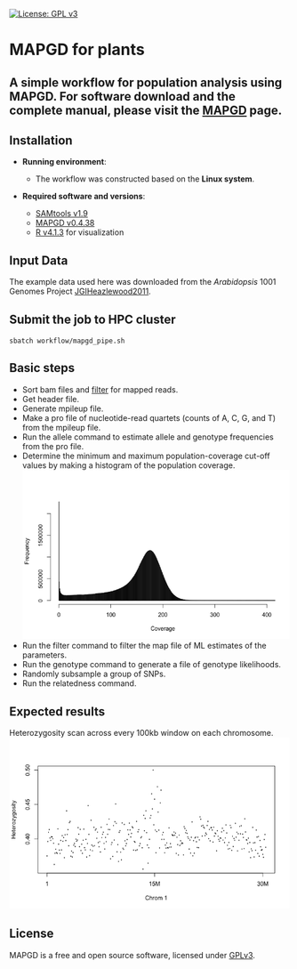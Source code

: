 [![License: GPL v3](https://img.shields.io/badge/License-GPL%20v3-blue.svg)](http://www.gnu.org/licenses/gpl-3.0)

# MAPGD for plants

## A simple workflow for population analysis using MAPGD. For software download and the complete manual, please visit the [MAPGD](https://github.com/LynchLab/MAPGD) page.

## Installation

- __Running environment__: 
    - The workflow was constructed based on the __Linux system__.

- __Required software and versions__: 
    - [SAMtools v1.9](http://www.htslib.org/)
    - [MAPGD v0.4.38](https://github.com/LynchLab/MAPGD) 
    - [R v4.1.3](https://www.r-project.org/) for visualization

## Input Data

The example data used here was downloaded from the *Arabidopsis* 1001 Genomes Project [JGIHeazlewood2011](https://1001genomes.org/projects/JGIHeazlewood2011/index.html).

## Submit the job to HPC cluster

```
sbatch workflow/mapgd_pipe.sh
```

## Basic steps

- Sort bam files and [filter](https://broadinstitute.github.io/picard/explain-flags.html) for mapped reads.
- Get header file.
- Generate mpileup file.
- Make a pro file of nucleotide-read quartets (counts of A, C, G, and T) from the mpileup file.
- Run the allele command to estimate allele and genotype frequencies from the pro file.
- Determine the minimum and maximum population-coverage cut-off values by making a histogram of the population coverage.
![](graphs/Coverage.png)
- Run the filter command to filter the map file of ML estimates of the parameters.
- Run the genotype command to generate a file of genotype likelihoods.
- Randomly subsample a group of SNPs.
- Run the relatedness command.

## Expected results

Heterozygosity scan across every 100kb window on each chromosome.
![](graphs/Heterozygosity.png)

## License
MAPGD is a free and open source software, licensed under [GPLv3](https://github.com/github/choosealicense.com/blob/gh-pages/_licenses/gpl-3.0.txt).
